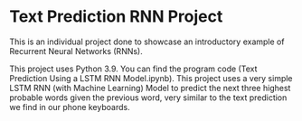 # Text Prediction RNN Project

This is an individual project done to showcase an introductory example of Recurrent Neural Networks (RNNs).

This project uses Python 3.9. You can find the program code (Text Prediction Using a LSTM RNN Model.ipynb). This project uses a very simple LSTM RNN (with Machine Learning) Model to predict the next three highest probable words given the previous word, very similar to the text prediction we find in our phone keyboards.
